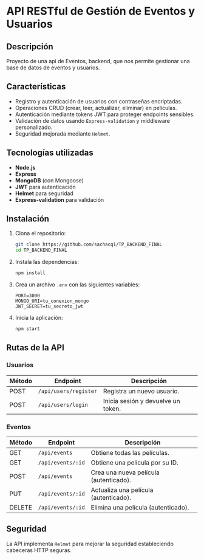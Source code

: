 # API RESTful de Gestión de Eventos y Usuarios

## Descripción

Proyecto de una api de Eventos, backend,  que nos permite gestionar una base de datos de eventos y usuarios.  

## Características

- Registro y autenticación de usuarios con contraseñas encriptadas.
- Operaciones CRUD (crear, leer, actualizar, eliminar) en películas.
- Autenticación mediante tokens JWT para proteger endpoints sensibles.
- Validación de datos usando `Express-validation` y middleware personalizado.
- Seguridad mejorada mediante `Helmet`.

## Tecnologías utilizadas

- **Node.js**
- **Express**
- **MongoDB** (con Mongoose)
- **JWT** para autenticación
- **Helmet** para seguridad
- **Express-validation** para validación

## Instalación

1. Clona el repositorio:

   ```bash
   git clone https://github.com/sachacq1/TP_BACKEND_FINAL
   cd TP_BACKEND_FINAL
   ```

2. Instala las dependencias:

   ```bash
   npm install
   ```

3. Crea un archivo `.env` con las siguientes variables:

   ```env
   PORT=3000
   MONGO_URI=tu_conexion_mongo
   JWT_SECRET=tu_secreto_jwt
   ```

4. Inicia la aplicación:

   ```bash
   npm start
   ```

## Rutas de la API

### Usuarios

| Método | Endpoint          | Descripción                       |
|--------|-------------------|-----------------------------------|
| POST   | `/api/users/register` | Registra un nuevo usuario.       |
| POST   | `/api/users/login`    | Inicia sesión y devuelve un token.|

### Eventos

| Método | Endpoint          | Descripción                          |
|--------|-------------------|--------------------------------------|
| GET    | `/api/events`        | Obtiene todas las películas.         |
| GET    | `/api/events/:id`    | Obtiene una película por su ID.      |
| POST   | `/api/events`        | Crea una nueva película (autenticado).|
| PUT    | `/api/events/:id`    | Actualiza una película (autenticado).|
| DELETE | `/api/events/:id`    | Elimina una película (autenticado).  |


## Seguridad

La API implementa `Helmet` para mejorar la seguridad estableciendo cabeceras HTTP seguras.